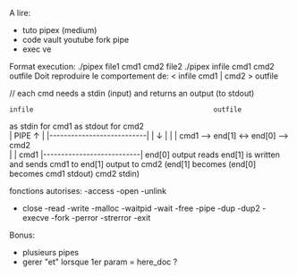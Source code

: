 A lire:
- tuto pipex (medium)
- code vault youtube fork pipe
- exec ve

Format execution:
./pipex file1 cmd1 cmd2 file2
./pipex infile cmd1 cmd2 outfile
Doit reproduire le comportement de:
< infile cmd1 | cmd2 > outfile


// each cmd needs a stdin (input) and returns an output (to stdout)
   
    infile                                             outfile
as stdin for cmd1                                 as stdout for cmd2            
       |                        PIPE                        ↑
       |           |---------------------------|            |
       ↓             |                       |              |
      cmd1   -->    end[1]       ↔       end[0]   -->     cmd2           
                     |                       |
            cmd1   |---------------------------|  end[0]
           output                             reads end[1]
         is written                          and sends cmd1
          to end[1]                          output to cmd2
       (end[1] becomes                      (end[0] becomes 
        cmd1 stdout)                           cmd2 stdin)



fonctions autorises:
-access
-open
-unlink
- close
-read
-write
-malloc
-waitpid
-wait
-free
-pipe
-dup
-dup2
-execve
-fork
-perror
-strerror
-exit





Bonus:
- plusieurs pipes
- gerer "et" lorsque 1er param = here_doc ?
